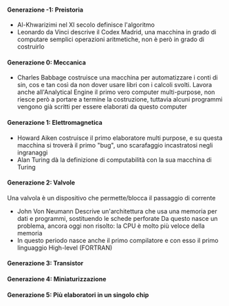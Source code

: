 #### Generazione -1: Preistoria
- Al-Khwarizimi
  nel XI secolo definisce l'algoritmo
- Leonardo da Vinci
  descrive il Codex Madrid, una macchina in grado di computare semplici operazioni aritmetiche, non è però in grado di costruirlo
#### Generazione 0: Meccanica
- Charles Babbage
  costruisce una macchina per automatizzare i conti di sin, cos e tan così da non dover usare libri con i calcoli svolti.
  Lavora anche all'Analytical Engine il primo vero computer multi-purpose, non riesce però a portare a termine la costruzione, tuttavia alcuni programmi vengono già scritti per essere elaborati da questo computer
#### Generazione 1: Elettromagnetica
- Howard Aiken
  costruisce il primo elaboratore multi purpose, e su questa macchina si troverà il primo "bug", uno scarafaggio incastratosi negli ingranaggi
- Alan Turing
  dà la definizione di computabilità con la sua macchina di Turing
#### Generazione 2: Valvole
Una valvola è un dispositivo che permette/blocca il passaggio di corrente
- John Von Neumann
  Descrive un'architettura che usa una memoria per dati e programmi, sostituendo le schede perforate
  Da questo nasce un problema, ancora oggi non risolto: la CPU è molto più veloce della memoria
- In questo periodo nasce anche il primo compilatore e con esso il primo linguaggio High-level (FORTRAN)
#### Generazione 3: Transistor
#### Generazione 4: Miniaturizzazione
#### Generazione 5: Più elaboratori in un singolo chip